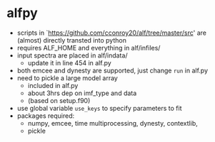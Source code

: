 # alfpy
* scripts in `https://github.com/cconroy20/alf/tree/master/src' 
  are (almost) directly transted into python
* requires ALF_HOME and everything in alf/infiles/
* input spectra are placed in alf/indata/
    - update it in line 454 in alf.py
* both emcee and dynesty are supported, just change `run` in alf.py
* need to pickle a large model array 
    - included in alf.py 
    - about 3hrs dep on imf_type and data 
    - (based on setup.f90) 
* use global variable `use_keys` to specify parameters to fit
* packages required: 
    - numpy, emcee, time multiprocessing, dynesty, contextlib,
    - pickle

